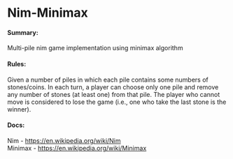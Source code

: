 # Nim-Minimax

#### Summary:
Multi-pile nim game implementation using minimax algorithm

#### Rules:
Given a number of piles in which each pile contains some numbers of stones/coins. In each turn, a player can choose only one pile and remove any number of stones (at least one) from that pile. The player who cannot move is considered to lose the game (i.e., one who take the last stone is the winner).

#### Docs:
Nim - https://en.wikipedia.org/wiki/Nim<br>
Minimax - https://en.wikipedia.org/wiki/Minimax